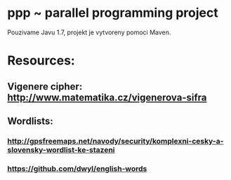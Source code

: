 # ppp ~ parallel programming project

Pouzivame Javu 1.7, projekt je vytvoreny pomoci Maven.

# Resources:
## Vigenere cipher: http://www.matematika.cz/vigenerova-sifra
## Wordlists:
### http://gpsfreemaps.net/navody/security/komplexni-cesky-a-slovensky-wordlist-ke-stazeni
### https://github.com/dwyl/english-words 